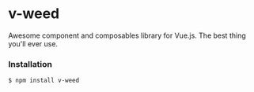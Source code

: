 # v-weed

Awesome component and composables library for Vue.js.
The best thing you'll ever use.

### Installation

```
$ npm install v-weed
```
